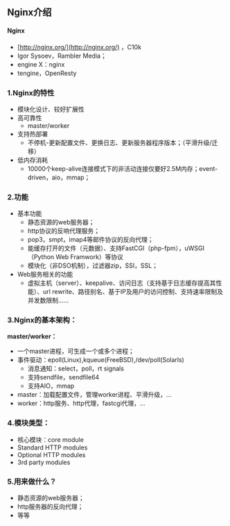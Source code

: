 ## Nginx介绍

#### Nginx
         
- [http://nginx.org/](http://nginx.org/) ，C10k
- Igor Sysoev，Rambler Media； 
- engine X：nginx
- tengine，OpenResty


### 1.Nginx的特性

- 模块化设计、较好扩展性
- 高可靠性
  - master/worker
- 支持热部署
  - 不停机-更新配置文件、更换日志、更新服务器程序版本；（平滑升级/迁移）
- 低内存消耗
  - 10000个keep-alive连接模式下的非活动连接仅要好2.5M内存；event-driven，aio，mmap；

### 2.功能

- 基本功能
  - 静态资源的web服务器；
  - http协议的反响代理服务；
  - pop3，smpt，imap4等邮件协议的反向代理；
  - 能缓存打开的文件（元数据）、支持FastCGI（php-fpm），uWSGI（Python Web Framwork）等协议
  - 模块化（非DSO机制），过滤器zip，SSI，SSL；
- Web服务相关的功能
  - 虚拟主机（server）、keepalive、访问日志（支持基于日志缓存提高其性能）、url rewrite、路径别名、基于IP及用户的访问控制、支持速率限制及并发数限制……

### 3.Nginx的基本架构：

<strong> master/worker： </strong>  

- 一个master进程，可生成一个或多个进程；
- 事件驱动：epoll(Linux),kqueue(FreeBSD),/dev/poll(Solarls)
  - 消息通知：select，poll，rt signals
  - 支持sendfile，sendfile64
  - 支持AIO，mmap
- master：加载配置文件，管理worker进程、平滑升级，...
- worker：http服务、http代理，fastcgi代理，...

### 4.模块类型：

- 核心模块：core module
- Standard HTTP modules
- Optional HTTP modules
- 3rd party modules

### 5.用来做什么？

- 静态资源的web服务器；
- http服务器的反向代理；
- 等等

